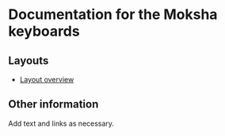 # Documentation for the Moksha keyboards


## Layouts

-   [Layout overview](layout.html)

## Other information

Add text and links as necessary.
